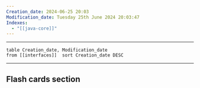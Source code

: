 ```yaml
---
Creation_date: 2024-06-25 20:03
Modification_date: Tuesday 25th June 2024 20:03:47
Indexes:
  - "[[java-core]]"
---
```


----

```dataview
table Creation_date, Modification_date
from [[interfaces]]  sort Creation_date DESC
```


















---
## Flash cards section
